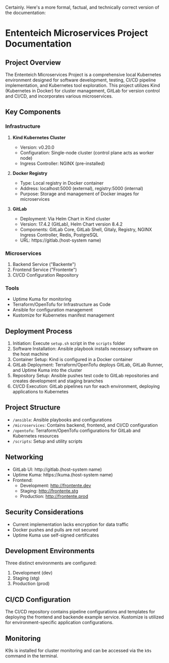 Certainly. Here's a more formal, factual, and technically correct version of the documentation:

# Ententeich Microservices Project Documentation

## Project Overview

The Ententeich Microservices Project is a comprehensive local Kubernetes environment designed for software development, testing, CI/CD pipeline implementation, and Kubernetes tool exploration. This project utilizes Kind (Kubernetes in Docker) for cluster management, GitLab for version control and CI/CD, and incorporates various microservices.

## Key Components

### Infrastructure

1. **Kind Kubernetes Cluster**
   - Version: v0.20.0
   - Configuration: Single-node cluster (control plane acts as worker node)
   - Ingress Controller: NGINX (pre-installed)

2. **Docker Registry**
   - Type: Local registry in Docker container
   - Address: localhost:5000 (external), registry:5000 (internal)
   - Purpose: Storage and management of Docker images for microservices

3. **GitLab**
   - Deployment: Via Helm Chart in Kind cluster
   - Version: 17.4.2 (GitLab), Helm Chart version 8.4.2
   - Components: GitLab Core, GitLab Shell, Gitaly, Registry, NGINX Ingress Controller, Redis, PostgreSQL
   - URL: https://gitlab.(host-system name)

### Microservices

1. Backend Service ("Backente")
2. Frontend Service ("Frontente")
3. CI/CD Configuration Repository

### Tools

- Uptime Kuma for monitoring
- Terraform/OpenTofu for Infrastructure as Code
- Ansible for configuration management
- Kustomize for Kubernetes manifest management

## Deployment Process

1. Initiation: Execute `setup.sh` script in the `scripts` folder
2. Software Installation: Ansible playbook installs necessary software on the host machine
3. Container Setup: Kind is configured in a Docker container
4. GitLab Deployment: Terraform/OpenTofu deploys GitLab, GitLab Runner, and Uptime Kuma into the cluster
5. Repository Setup: Ansible pushes test code to GitLab repositories and creates development and staging branches
6. CI/CD Execution: GitLab pipelines run for each environment, deploying applications to Kubernetes

## Project Structure

- `/ansible`: Ansible playbooks and configurations
- `/microservices`: Contains backend, frontend, and CI/CD configuration
- `/opentofu`: Terraform/OpenTofu configurations for GitLab and Kubernetes resources
- `/scripts`: Setup and utility scripts

## Networking

- GitLab UI: http://gitlab.(host-system name)
- Uptime Kuma: https://kuma.(host-system name)
- Frontend:
  - Development: http://frontente.dev
  - Staging: http://frontente.stg
  - Production: http://frontente.prod

## Security Considerations

- Current implementation lacks encryption for data traffic
- Docker pushes and pulls are not secured
- Uptime Kuma use self-signed certificates

## Development Environments

Three distinct environments are configured:
1. Development (dev)
2. Staging (stg)
3. Production (prod)

## CI/CD Configuration

The CI/CD repository contains pipeline configurations and templates for deploying the frontend and backende example service. Kustomize is utilized for environment-specific application configurations.

## Monitoring

K9s is installed for cluster monitoring and can be accessed via the `k9s` command in the terminal.

